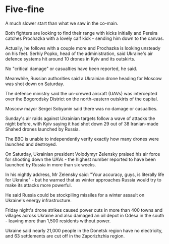 # Five-fine


A much slower start than what we saw in the co-main.

Both fighters are looking to find their range with kicks initially and Pereira catches Prochazka with a lovely calf kick - sending him down to the canvas.

Actually, he follows with a couple more and Prochazka is looking unsteady on his feet.
Serhiy Popko, head of the administration, said Ukraine's air defence systems hit around 10 drones in Kyiv and its outskirts.

No "critical damage" or casualties have been reported, he said.

Meanwhile, Russian authorities said a Ukrainian drone heading for Moscow was shot down on Saturday.

The defence ministry said the un-crewed aircraft (UAVs) was intercepted over the Bogorodsky District on the north-eastern outskirts of the capital.

Moscow mayor Sergei Sobyanin said there was no damage or casualties.

Sunday's air raids against Ukrainian targets follow a wave of attacks the night before, with Kyiv saying it had shot down 29 out of 38 Iranian-made Shahed drones launched by Russia.

The BBC is unable to independently verify exactly how many drones were launched and destroyed.

On Saturday, Ukrainian president Volodymyr Zelensky praised his air force for shooting down the UAVs - the highest number reported to have been launched by Russia in more than six weeks.

In his nightly address, Mr Zelensky said: "Your accuracy, guys, is literally life for Ukraine" - but he warned that as winter approaches Russia would try to make its attacks more powerful.

He said Russia could be stockpiling missiles for a winter assault on Ukraine's energy infrastructure.

Friday night's drone strikes caused power cuts in more than 400 towns and villages across Ukraine and also damaged an oil depot in Odesa in the south - leaving more than 1,500 residents without power.

Ukraine said nearly 21,000 people in the Donetsk region have no electricity, and 63 settlements are cut off in the Zaporizhzhia region.
